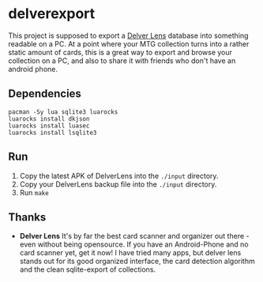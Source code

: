 # delverexport

This project is supposed to export a [Delver Lens](https://delverlab.com/) database into something readable on a PC. At a point where your MTG collection turns into a rather static amount of cards, this is a great way to export and browse your collection on a PC, and also to share it with friends who don't have an android phone.

## Dependencies

    pacman -Sy lua sqlite3 luarocks
    luarocks install dkjson
    luarocks install luasec
    luarocks install lsqlite3

## Run

  1. Copy the latest APK of DelverLens into the `./input` directory.
  2. Copy your DelverLens backup file into the `./input` directory.
  3. Run `make`

## Thanks

- **Delver Lens**
It's by far the best card scanner and organizer out there - even without being opensource. If you have an Android-Phone and no card scanner yet, get it now!
I have tried many apps, but delver lens stands out for its good organized interface, the card detection algorithm and the clean sqlite-export of collections.
